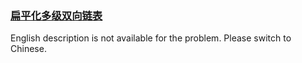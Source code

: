 ### [扁平化多级双向链表](https://leetcode.com/problems/Qv1Da2)

<p>English description is not available for the problem. Please switch to Chinese.</p>
